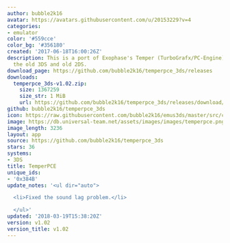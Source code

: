 ```yaml
---
author: bubble2k16
avatar: https://avatars.githubusercontent.com/u/20153229?v=4
categories:
- emulator
color: '#559cce'
color_bg: '#356180'
created: '2017-06-18T16:00:26Z'
description: This is a port of Exophase's Temper (TurboGrafx/PC-Engine) emulator to
  the old 3DS and old 2DS.
download_page: https://github.com/bubble2k16/temperpce_3ds/releases
downloads:
  temperpce_3ds-v1.02.zip:
    size: 1367259
    size_str: 1 MiB
    url: https://github.com/bubble2k16/temperpce_3ds/releases/download/v1.02/temperpce_3ds-v1.02.zip
github: bubble2k16/temperpce_3ds
icon: https://raw.githubusercontent.com/bubble2k16/emus3ds/master/src/cores/temperpce/assets/icon.png
image: https://db.universal-team.net/assets/images/images/temperpce.png
image_length: 3236
layout: app
source: https://github.com/bubble2k16/temperpce_3ds
stars: 36
systems:
- 3DS
title: TemperPCE
unique_ids:
- '0x384B'
update_notes: '<ul dir="auto">

  <li>Fixed the sound lag problem.</li>

  </ul>'
updated: '2018-03-19T15:38:20Z'
version: v1.02
version_title: v1.02
---
```

